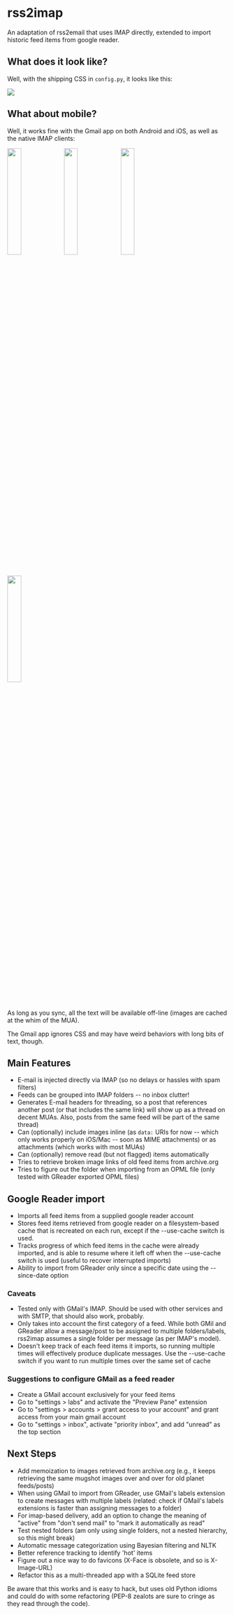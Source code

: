 rss2imap
========

An adaptation of rss2email that uses IMAP directly, extended to import historic feed items from google reader.

## What does it look like?

Well, with the shipping CSS in `config.py`, it looks like this:

<img src="https://raw.github.com/rcarmo/rss2email/screenshots/mail.app.1.jpg" style="max-width: 100%; height: auto;">

## What about mobile?

Well, it works fine with the Gmail app on both Android and iOS, as well as the native IMAP clients:

<img src="https://raw.github.com/rcarmo/rss2email/screenshots/gmail.ios.1.jpg" width="25%"> <img src="https://raw.github.com/rcarmo/rss2email/screenshots/mail.ios.1.jpg" width="25%"> <img src="https://raw.github.com/rcarmo/rss2email/screenshots/gmail.android.1.jpg" width="25%"> <img src="https://raw.github.com/rcarmo/rss2email/screenshots/mail.android.1.jpg" width="25%">

As long as you sync, all the text will be available off-line (images are cached at the whim of the MUA).

The Gmail app ignores CSS and may have weird behaviors with long bits of text, though.

## Main Features

* E-mail is injected directly via IMAP (so no delays or hassles with spam filters)
* Feeds can be grouped into IMAP folders -- no inbox clutter!
* Generates E-mail headers for threading, so a post that references another post (or that includes the same link) will show up as a thread on decent MUAs. Also, posts from the same feed will be part of the same thread)
* Can (optionally) include images inline (as `data:` URIs for now -- which only works properly on iOS/Mac -- soon as MIME attachments) or as attachments (which works with most MUAs)
* Can (optionally) remove read (but not flagged) items automatically
* Tries to retrieve broken image links of old feed items from archive.org
* Tries to figure out the folder when importing from an OPML file (only tested with GReader exported OPML files)

## Google Reader import

* Imports all feed items from a supplied google reader account
* Stores feed items retrieved from google reader on a filesystem-based cache that is recreated on each run, except if the --use-cache switch is used.
* Tracks progress of which feed items in the cache were already imported, and is able to resume where it left off when the --use-cache switch is used (useful to recover interrupted imports)
* Ability to import from GReader only since a specific date using the --since-date option

### Caveats

* Tested only with GMail's IMAP. Should be used with other services and with SMTP, that should also work, probably.
* Only takes into account the first category of a feed. While both GMil and GReader allow a message/post to be assigned to multiple folders/labels, rss2imap assumes a single folder per message (as per IMAP's model).
* Doesn't keep track of each feed items it imports, so running multiple times will effectively produce duplicate messages. Use the --use-cache switch if you want to run multiple times over the same set of cache

### Suggestions to configure GMail as a feed reader

* Create a GMail account exclusively for your feed items
* Go to "settings > labs" and activate the "Preview Pane" extension
* Go to "settings > accounts > grant access to your account" and grant access from your main gmail account
* Go to "settings > inbox", activate "priority inbox", and add "unread" as the top section

## Next Steps

* Add memoization to images retrieved from archive.org (e.g., it keeps retrieving the same mugshot images over and over for old planet feeds/posts)
* When using GMail to import from GReader, use GMail's labels extension to create messages with multiple labels (related: check if GMail's labels extensions is faster than assigning messages to a folder)
* For imap-based delivery, add an option to change the meaning of "active" from "don't send mail" to "mark it automatically as read"
* Test nested folders (am only using single folders, not a nested hierarchy, so this might break)
* Automatic message categorization using Bayesian filtering and NLTK
* Better reference tracking to identify 'hot' items
* Figure out a nice way to do favicons (X-Face is obsolete, and so is X-Image-URL)
* Refactor this as a multi-threaded app with a SQLite feed store

Be aware that this works and is easy to hack, but uses old Python idioms and could do with some refactoring (PEP-8 zealots are sure to cringe as they read through the code).
